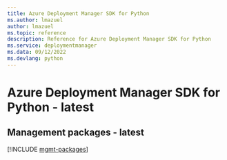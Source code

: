 ```yaml
---
title: Azure Deployment Manager SDK for Python
ms.author: lmazuel
author: lmazuel
ms.topic: reference
description: Reference for Azure Deployment Manager SDK for Python
ms.service: deploymentmanager
ms.data: 09/12/2022
ms.devlang: python
---
```

# Azure Deployment Manager SDK for Python - latest

## Management packages - latest
[!INCLUDE [mgmt-packages](deployment-manager-mgmt-index.md)]